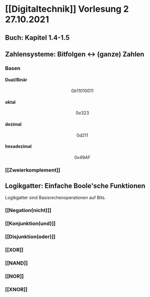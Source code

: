 # [[Digitaltechnik]] Vorlesung 2 27.10.2021
## Buch: Kapitel 1.4-1.5
## Zahlensysteme: Bitfolgen <-> (ganze) Zahlen
### Basen
#### Dual/Binär
$$0b11010011$$
#### oktal
$$0o323$$
#### dezimal
$$0d211$$
#### hexadezimal
$$0x49AF$$
### [[Zweierkomplement]]
## Logikgatter: Einfache Boole'sche Funktionen
Logikgatter sind Basisrechenoperationen auf Bits.
### [[Negation(nicht)]]
### [[Konjunktion(und)]]
### [[Disjunktion(oder)]]
### [[XOR]]
### [[NAND]]
### [[NOR]]
### [[XNOR]]